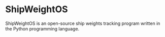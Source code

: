 # ShipWeightOS
ShipWeightOS is an open-source ship weights tracking program written in the Python programming language.
